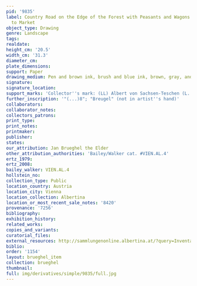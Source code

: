 ```yaml
---
pid: '9835'
label: Country Road on the Edge of the Forest with Peasants and Wagons on the Way
  to Market
object_type: Drawing
genre: Landscape
tags: 
realdate: 
height_cm: '20.5'
width_cm: '31.3'
diameter_cm: 
plate_dimensions: 
support: Paper
drawing_medium: Pen and brown ink, brush and blue ink, brown, gray, and blue wash
signature: 
signature_location: 
support_marks: 'Collector''s mark: (LL) Albert von Sachsen-Teschen (L. 174)'
further_inscription: '"(...)8"; "Breugel" (not in artist''s hand)'
collaborators: 
collaborator_notes: 
collectors_patrons: 
print_type: 
print_notes: 
printmaker: 
publisher: 
states: 
our_attribution: Jan Brueghel the Elder
other_attribution_authorities: 'Bailey/Walker cat. #VIEN.AL.4'
ertz_1979: 
ertz_2008: 
bailey_walker: VIEN.AL.4
hollstein_no: 
collection_type: Public
location_country: Austria
location_city: Vienna
location_collection: Albertina
location_or_most_recent_sale_notes: '8420'
provenance: '7256'
bibliography: 
exhibition_history: 
related_works: 
copies_and_variants: 
curatorial_files: 
external_resources: http://sammlungenonline.albertina.at/?query=Inventarnummer%3D%5B8420%5D&showtype=record
biblio: 
order: '1154'
layout: brueghel_item
collection: brueghel
thumbnail: 
full: img/derivatives/simple/9835/full.jpg
---
```

